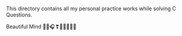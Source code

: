 This directory contains all my personal practice works while solving C Questions.


Beautiful Mind 👨‍💻🎧❣💖🔥🤍🧘‍♂️
